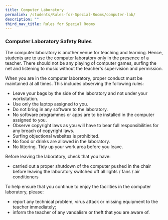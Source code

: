 ```yaml
---
title: Computer Laboratory
permalink: /students/Rules-for-Special-Rooms/computer-lab/
description: ""
third_nav_title: Rules for Special Rooms
---
```


### **Computer Laboratory Safety Rules**

The computer laboratory is another venue for teaching and learning. Hence, students are to use the computer laboratory only in the presence of a teacher. There should not be any playing of computer games, surfing the net and listening to music without the teacher's supervision and permission.

When you are in the computer laboratory, proper conduct must be maintained at all times. This includes observing the following rules:

*   Leave your bags by the side of the laboratory and not under your workstation.
*   Use only the laptop assigned to you.
*   Do not bring in any software to the laboratory.
*   No software programmes or apps are to be installed in the computer assigned to you.
*   Observe copyright laws as you will have to bear full responsibilities for any breach of copyright laws.
*   Surfing objectional websites is prohibited.
*   No food or drinks are allowed in the laboratory.
*   No littering. Tidy up your work area before you leave.

Before leaving the laboratory, check that you have: 

*   carried out a proper shutdown of the computer pushed in the chair before leaving the laboratory switched off all lights / fans / air conditioners

To help ensure that you continue to enjoy the facilities in the computer laboratory, please:

*   report any technical problem, virus attack or missing equipment to the teacher immediately;
*   inform the teacher of any vandalism or theft that you are aware of.
